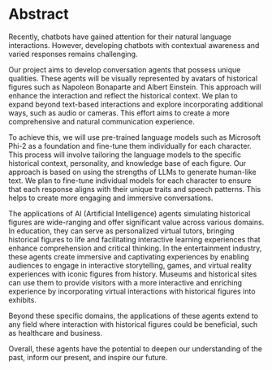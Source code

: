 # Abstract

Recently, chatbots have gained attention for their natural language interactions. However, developing chatbots with contextual awareness and varied responses remains challenging.

Our project aims to develop conversation agents that possess unique qualities. These agents will be visually represented by avatars of historical figures such as Napoleon Bonaparte and Albert Einstein. This approach will enhance the interaction and reflect the historical context. We plan to expand beyond text-based interactions and explore incorporating additional ways, such as audio or cameras. This effort aims to create a more comprehensive and natural communication experience.

To achieve this, we will use pre-trained language models such as Microsoft Phi-2 as a foundation and fine-tune them individually for each character. This process will involve tailoring the language models to the specific historical context, personality, and knowledge base of each figure. Our approach is based on using the strengths of LLMs to generate human-like text. We plan to fine-tune individual models for each character to ensure that each response aligns with their unique traits and speech patterns. This helps to create more engaging and immersive conversations.

The applications of AI (Artificial Intelligence) agents simulating historical figures are wide-ranging and offer significant value across various domains. In education, they can serve as personalized virtual tutors, bringing historical figures to life and facilitating interactive learning experiences that enhance comprehension and critical thinking. In the entertainment industry, these agents create immersive and captivating experiences by enabling audiences to engage in interactive storytelling, games, and virtual reality experiences with iconic figures from history. Museums and historical sites can use them to provide visitors with a more interactive and enriching experience by incorporating virtual interactions with historical figures into exhibits.

Beyond these specific domains, the applications of these agents extend to any field where interaction with historical figures could be beneficial, such as healthcare and business.

Overall, these agents have the potential to deepen our understanding of the past, inform our present, and inspire our future.
